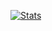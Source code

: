 [![Stats](https://github-readme-stats.vercel.app/api?username=Skyblueballykid)](https://github.com/anuraghazra/github-readme-stats)

<!--
**Skyblueballykid/Skyblueballykid** is a ✨ _special_ ✨ repository because its `README.md` (this file) appears on your GitHub profile.

